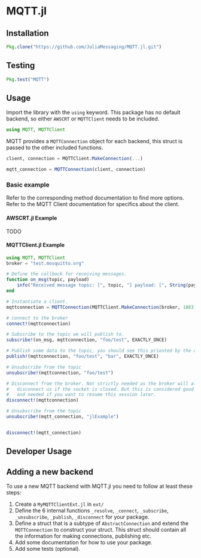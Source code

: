 # MQTT.jl

Installation
------------
```julia
Pkg.clone("https://github.com/JuliaMessaging/MQTT.jl.git")
```
Testing
-------
```julia
Pkg.test("MQTT")
```
Usage
-----
Import the library with the `using` keyword. This package has no default backend, so either `AWSCRT` or `MQTTClient` needs to be included.

```julia
using MQTT, MQTTClient
```

MQTT provides a `MQTTConnection` object for each backend, this struct is passed to the other included functions.

```julia
client, connection = MQTTClient.MakeConnection(...)

mqtt_connection = MQTTConnection(client, connection)
```

### Basic example
Refer to the corresponding method documentation to find more options. Refer to the MQTT Client documentation for specifics about the client.

#### AWSCRT.jl Example

TODO

#### MQTTClient.jl Example

```julia
using MQTT, MQTTClient
broker = "test.mosquitto.org"

# Define the callback for receiving messages.
function on_msg(topic, payload)
    info("Received message topic: [", topic, "] payload: [", String(payload), "]")
end

# Instantiate a client.
mqttconnection = MQTTConnection(MQTTClient.MakeConnection(broker, 1883))

# connect to the broker
connect!(mqttconnection)

# Subscribe to the topic we will publish to.
subscribe!(on_msg, mqttconnection, "foo/test", EXACTLY_ONCE)

# Publish some data to the topic, you should see this prionted by the on_msg function
publish!(mqttconnection, "foo/test", "bar", EXACTLY_ONCE)

# Unsubscribe from the topic
unsubscribe!(mqttconnection, "foo/test")

# Disconnect from the broker. Not strictly needed as the broker will also
#   disconnect us if the socket is closed. But this is considered good form
#   and needed if you want to resume this session later.
disconnect!(mqttconnection)

# Unsubscribe from the topic
unsubscribe!(mqtt_connection, "jlExample")


disconnect!(mqtt_connection)
```

Developer Usage
--------------

## Adding a new backend
To use a new MQTT backend with MQTT.jl you need to follow at least these steps:
1. Create a `MyMQTTClientExt.jl` in `ext/` 
2. Define the 6 internal functions `_resolve`, `_connect`, `_subscribe`, `_unsubscribe`, `_publish`, `_disconnect` for your package.
3. Define a struct that is a subtype of `AbstractConnection` and extend the `MQTTConnection` to construct your struct. This struct should contain all the information for making connections, publishing etc.
4. Add some documentation for how to use your package.
5. Add some tests (optional).
 
